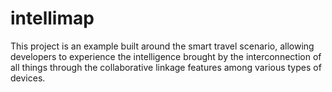 # intellimap
This project is an example built around the smart travel scenario, allowing developers to experience the intelligence brought by the interconnection of all things through the collaborative linkage features among various types of devices.

